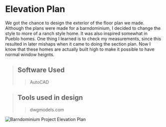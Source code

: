 # Elevation Plan
We got the chance to design the exterior of the floor plan we made. Although the plans were made for a barndominium, I decided to change the style to more of a ranch style home. It was also inspired somewhat in Pueblo homes. One thing I learned is to check my measurements, since this resulted in later mishaps when it came to doing the section plan. Now I know that these homes are actually built high to make it possible to have normal window heignts. 

> ## <b>Software Used</b>
>> AutoCAD


> ## <b>Tools used in design</b>
>> dwgmodels.com 

<img src="https://i.ibb.co/zxB3MDd/Screenshot-2024-11-01-11-22-38-AM.png" alt="Barndominium Project Elevation Plan">
